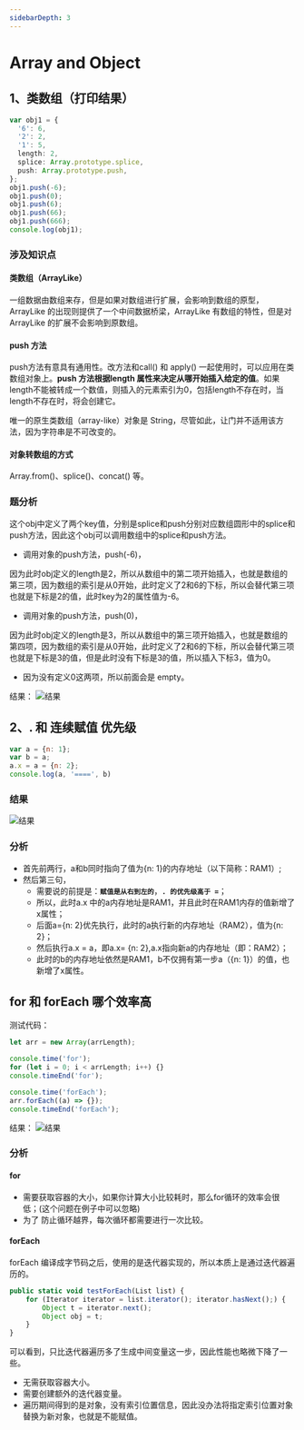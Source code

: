 ```yaml
---
sidebarDepth: 3
---
```

# Array and Object

## 1、类数组（打印结果）

```ts
var obj1 = {
  '6': 6,
  '2': 2,
  '1': 5,
  length: 2,
  splice: Array.prototype.splice,
  push: Array.prototype.push,
};
obj1.push(-6);
obj1.push(0);
obj1.push(6);
obj1.push(66);
obj1.push(666);
console.log(obj1);
```

### 涉及知识点

#### 类数组（ArrayLike）

一组数据由数组来存，但是如果对数组进行扩展，会影响到数组的原型，ArrayLike 的出现则提供了一个中间数据桥梁，ArrayLike 有数组的特性，但是对ArrayLike 的扩展不会影响到原数组。

#### push 方法

push方法有意具有通用性。改方法和call() 和 apply() 一起使用时，可以应用在类数组对象上。**push 方法根据length 属性来决定从哪开始插入给定的值**。如果length不能被转成一个数值，则插入的元素索引为0，包括length不存在时，当length不存在时，将会创建它。

唯一的原生类数组（array-like）对象是 String，尽管如此，让门并不适用该方法，因为字符串是不可改变的。

#### 对象转数组的方式

Array.from()、splice()、concat() 等。

### 题分析

这个obj中定义了两个key值，分别是splice和push分别对应数组圆形中的splice和push方法，因此这个obj可以调用数组中的splice和push方法。

* 调用对象的push方法，push(-6)，

因为此时obj定义的length是2，所以从数组中的第二项开始插入，也就是数组的第三项，因为数组的索引是从0开始，此时定义了2和6的下标，所以会替代第三项也就是下标是2的值，此时key为2的属性值为-6。

* 调用对象的push方法，push(0)，

因为此时obj定义的length是3，所以从数组中的第三项开始插入，也就是数组的第四项，因为数组的索引是从0开始，此时定义了2和6的下标，所以会替代第三项也就是下标是3的值，但是此时没有下标是3的值，所以插入下标3，值为0。

* 因为没有定义0这两项，所以前面会是 empty。

结果：
![结果](/blog/images/base/interview1.png)

## 2、. 和 连续赋值 优先级

```js
var a = {n: 1};
var b = a;
a.x = a = {n: 2};
console.log(a, '====', b)
```

### 结果

![结果](/blog/images/base/interview2.png)

### 分析

* 首先前两行，a和b同时指向了值为{n: 1}的内存地址（以下简称：RAM1）;
* 然后第三句，
  * 需要说的前提是：**`赋值是从右到左的`**，**`. 的优先级高于 =`**；
  * 所以，此时a.x 中的a内存地址是RAM1，并且此时在RAM1内存的值新增了x属性；
  * 后面a={n: 2}优先执行，此时的a执行新的内存地址（RAM2），值为{n: 2}；
  * 然后执行a.x = a，即a.x= {n: 2},a.x指向新a的内存地址（即：RAM2）；
  * 此时的b的内存地址依然是RAM1，b不仅拥有第一步a（{n: 1}）的值，也新增了x属性。

## for 和 forEach 哪个效率高

测试代码：

```ts
let arr = new Array(arrLength);

console.time('for');
for (let i = 0; i < arrLength; i++) {}
console.timeEnd('for');

console.time('forEach');
arr.forEach((a) => {});
console.timeEnd('forEach');
```

结果：
![结果](/blog/images/base/interview3.png)

### 分析

#### for

* 需要获取容器的大小，如果你计算大小比较耗时，那么for循环的效率会很低；(这个问题在例子中可以忽略)
* 为了 防止循环越界，每次循环都需要进行一次比较。

#### forEach

forEach 编译成字节码之后，使用的是迭代器实现的，所以本质上是通过迭代器遍历的。

```js
public static void testForEach(List list) {  
    for (Iterator iterator = list.iterator(); iterator.hasNext();) {  
        Object t = iterator.next();  
        Object obj = t;  
    }  
}
```

可以看到，只比迭代器遍历多了生成中间变量这一步，因此性能也略微下降了一些。

* 无需获取容器大小。
* 需要创建额外的迭代器变量。
* 遍历期间得到的是对象，没有索引位置信息，因此没办法将指定索引位置对象替换为新对象，也就是不能赋值。

